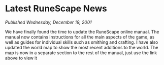 # Latest RuneScape News
*Published Wednesday, December 19, 2001*

We have finally found the time to update the RuneScape online manual. The manual now contains instructions for all the main aspects of the game, as well as guides for individual skills such as smithing and crafting. I have also updated the world map to show the most recent additions to the world. The map is now in a separate section to the rest of the manual, just use the link above to view it
